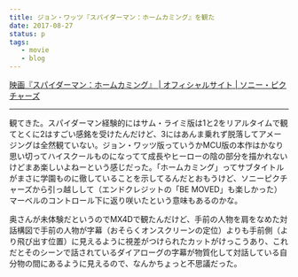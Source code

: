```yaml
---
title: ジョン・ワッツ『スパイダーマン：ホームカミング』を観た
date: 2017-08-27
status: p
tags:
   - movie
   - blog
---
```


[映画『スパイダーマン：ホームカミング』 \| オフィシャルサイト \| ソニー・ピクチャーズ](http://www.spiderman-movie.jp/)

---

観てきた。スパイダーマン経験的にはサム・ライミ版は1と2をリアルタイムで観てとくに2はすごい感銘を受けたんだけど、3にはあんま乗れず脱落してアメージングは全然観ていない。ジョン・ワッツ版っていうかMCU版の本作はかなり思い切ってハイスクールものになってて成長やヒーローの陰の部分を描かれないけどまあ楽しいよねーという感じだった。「ホームカミング」ってサブタイトルがまさに学園ものに徹していることを示してるんだとおもうけど、ソニーピクチャーズから引っ越しして（エンドクレジットの「BE MOVED」も楽しかった）マーベルのコントロール下に返り咲いたという意味もあるのかな。

奥さんが未体験だというのでMX4Dで観たんだけど、手前の人物を肩をなめた対話構図で手前の人物が字幕（おそらくオンスクリーンの定位）よりも手前側（より飛び出す位置）に見えるように視差がつけられたカットがけっこうあり、これだとそのシーンで話されているダイアローグの字幕が物質化して対話している自分物の間にあるように見えるので、なんかちょっと不思議だった。
